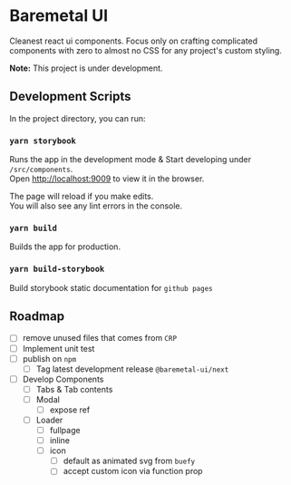 # Baremetal UI

Cleanest react ui components. Focus only on crafting complicated components with zero to almost no CSS for any project's custom styling.

**Note:** This project is under development.



## Development Scripts

In the project directory, you can run:

### `yarn storybook`

Runs the app in the development mode & Start developing under `/src/components`.<br />
Open [http://localhost:9009](http://localhost:9009) to view it in the browser.

The page will reload if you make edits.<br />
You will also see any lint errors in the console.

### `yarn build`

Builds the app for production.

### `yarn build-storybook`

Build storybook static documentation for `github pages` 



## Roadmap

- [ ] remove unused files that comes from `CRP`
- [ ] Implement unit test
- [ ] publish on `npm`
  - [ ] Tag latest development release `@baremetal-ui/next` 
- [ ] Develop Components
  - [ ] Tabs & Tab contents
  - [ ] Modal
    - [ ] expose ref
  - [ ] Loader
    - [ ] fullpage
    - [ ] inline
    - [ ] icon
      - [ ] default  as animated svg from `buefy`
      - [ ] accept custom icon via function prop